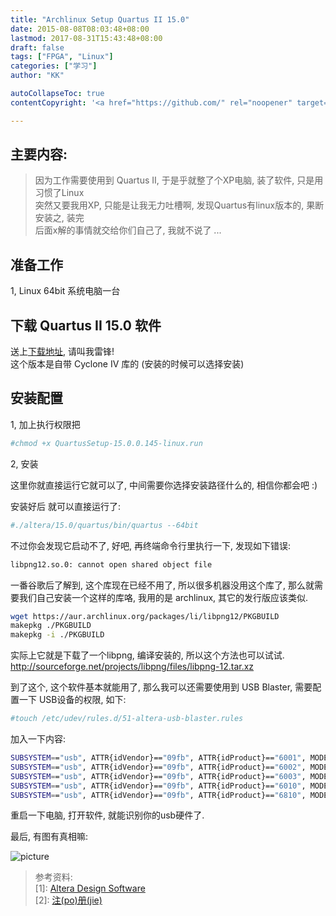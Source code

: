 ```yaml
---
title: "Archlinux Setup Quartus II 15.0"
date: 2015-08-08T08:03:48+08:00
lastmod: 2017-08-31T15:43:48+08:00
draft: false
tags: ["FPGA", "Linux"]
categories: ["学习"]
author: "KK"

autoCollapseToc: true
contentCopyright: '<a href="https://github.com/" rel="noopener" target="_blank">MIT</a>'

---
```


## 主要内容:

> 因为工作需要使用到 Quartus II, 于是乎就整了个XP电脑, 装了软件, 只是用习惯了Linux  
> 突然又要我用XP, 只能是让我无力吐槽啊, 发现Quartus有linux版本的, 果断安装之, 装完  
> 后面x解的事情就交给你们自己了, 我就不说了 ...  

## 准备工作

1, Linux 64bit 系统电脑一台

## 下载 Quartus II 15.0 软件

送上[下载地址](http://download.altera.com/akdlm/software/acdsinst/15.0/145/ib_installers/QuartusSetup-15.0.0.145-linux.run), 请叫我雷锋!  
这个版本是自带 Cyclone IV 库的 (安装的时候可以选择安装)

## 安装配置

1, 加上执行权限把

```bash
#chmod +x QuartusSetup-15.0.0.145-linux.run
```

2, 安装

这里你就直接运行它就可以了, 中间需要你选择安装路径什么的, 相信你都会吧 :)

安装好后 就可以直接运行了:

```bash
#./altera/15.0/quartus/bin/quartus --64bit
```

不过你会发现它启动不了, 好吧, 再终端命令行里执行一下, 发现如下错误:

```bash
libpng12.so.0: cannot open shared object file
```

一番谷歌后了解到, 这个库现在已经不用了, 所以很多机器没用这个库了,
那么就需要我们自己安装一个这样的库咯, 我用的是 archlinux, 其它的发行版应该类似.

```bash
wget https://aur.archlinux.org/packages/li/libpng12/PKGBUILD
makepkg ./PKGBUILD
makepkg -i ./PKGBUILD
```

实际上它就是下载了一个libpng, 编译安装的, 所以这个方法也可以试试.  
http://sourceforge.net/projects/libpng/files/libpng-12.tar.xz

到了这个, 这个软件基本就能用了, 那么我可以还需要使用到 USB Blaster, 需要配置一下
USB设备的权限, 如下:

```bash
#touch /etc/udev/rules.d/51-altera-usb-blaster.rules
```

加入一下内容:

```bash
SUBSYSTEM=="usb", ATTR{idVendor}=="09fb", ATTR{idProduct}=="6001", MODE="0666"
SUBSYSTEM=="usb", ATTR{idVendor}=="09fb", ATTR{idProduct}=="6002", MODE="0666"
SUBSYSTEM=="usb", ATTR{idVendor}=="09fb", ATTR{idProduct}=="6003", MODE="0666"
SUBSYSTEM=="usb", ATTR{idVendor}=="09fb", ATTR{idProduct}=="6010", MODE="0666"
SUBSYSTEM=="usb", ATTR{idVendor}=="09fb", ATTR{idProduct}=="6810", MODE="0666"
```

重启一下电脑, 打开软件, 就能识别你的usb硬件了.

最后, 有图有真相嘛:  

![picture](https://img.kkdoit.com/blog/archlinux-setup-quartus-15-p1.png)

> 参考资料:  
> [1]: [Altera Design Software](https://wiki.archlinux.org/index.php/Altera_Design_Software)  
> [2]: [注(po)册(jie)](http://bbs.eetop.cn/viewthread.php?tid=485257)  
  
   
  
